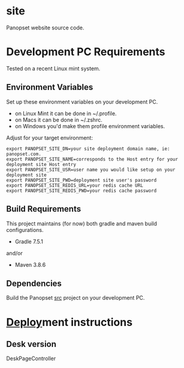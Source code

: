 # site

Panopset website source code.


# Development PC Requirements


Tested on a recent Linux mint system.


## Environment Variables

Set up these environment variables on your development PC.

* on Linux Mint it can be done in ~/.profile.
* on Macs it can be done in ~/.zshrc.
* on Windows you'd make them profile environment variables.


Adjust for your target environment:


    export PANOPSET_SITE_DN=your site deployment domain name, ie: panopset.com.
    export PANOPSET_SITE_NAME=corresponds to the Host entry for your deployment site Host entry
    export PANOPSET_SITE_USR=user name you would like setup on your deployment site
    export PANOPSET_SITE_PWD=deployment site user's password
    export PANOPSET_SITE_REDIS_URL=your redis cache URL
    export PANOPSET_SITE_REDIS_PWD=your redis cache password



## Build Requirements

This project maintains (for now) both gradle and maven build configurations.

* Gradle 7.5.1 

and/or

* Maven 3.8.6


## Dependencies

Build the Panopset [src](https://github.com/panopset/src) project on your development PC.


# [Deploy](docs/deploy.md)ment instructions


## Desk version

DeskPageController
